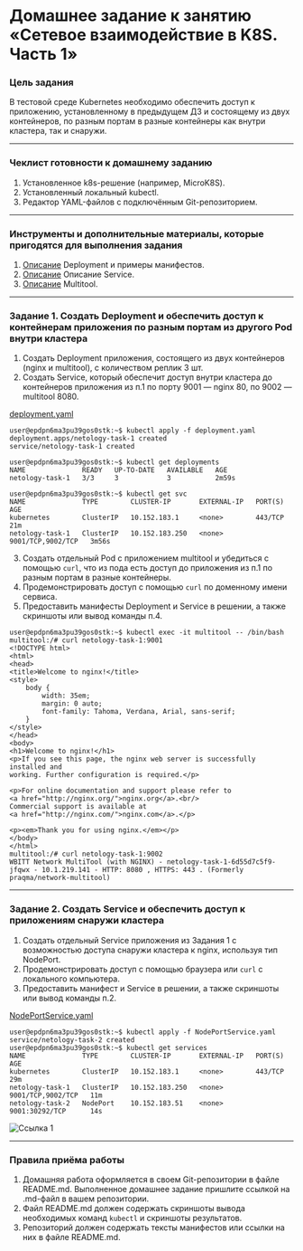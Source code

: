 # Домашнее задание к занятию «Сетевое взаимодействие в K8S. Часть 1»

### Цель задания

В тестовой среде Kubernetes необходимо обеспечить доступ к приложению, установленному в предыдущем ДЗ и состоящему из двух контейнеров, по разным портам в разные контейнеры как внутри кластера, так и снаружи.

------

### Чеклист готовности к домашнему заданию

1. Установленное k8s-решение (например, MicroK8S).
2. Установленный локальный kubectl.
3. Редактор YAML-файлов с подключённым Git-репозиторием.

------

### Инструменты и дополнительные материалы, которые пригодятся для выполнения задания

1. [Описание](https://kubernetes.io/docs/concepts/workloads/controllers/deployment/) Deployment и примеры манифестов.
2. [Описание](https://kubernetes.io/docs/concepts/services-networking/service/) Описание Service.
3. [Описание](https://github.com/wbitt/Network-MultiTool) Multitool.

------

### Задание 1. Создать Deployment и обеспечить доступ к контейнерам приложения по разным портам из другого Pod внутри кластера

1. Создать Deployment приложения, состоящего из двух контейнеров (nginx и multitool), с количеством реплик 3 шт.
2. Создать Service, который обеспечит доступ внутри кластера до контейнеров приложения из п.1 по порту 9001 — nginx 80, по 9002 — multitool 8080.

[deployment.yaml]() 

```
user@epdpn6ma3pu39gos0stk:~$ kubectl apply -f deployment.yaml
deployment.apps/netology-task-1 created
service/netology-task-1 created

user@epdpn6ma3pu39gos0stk:~$ kubectl get deployments
NAME              READY   UP-TO-DATE   AVAILABLE   AGE
netology-task-1   3/3     3            3           2m59s

user@epdpn6ma3pu39gos0stk:~$ kubectl get svc
NAME              TYPE        CLUSTER-IP       EXTERNAL-IP   PORT(S)             AGE
kubernetes        ClusterIP   10.152.183.1     <none>        443/TCP             21m
netology-task-1   ClusterIP   10.152.183.250   <none>        9001/TCP,9002/TCP   3m56s
```

3. Создать отдельный Pod с приложением multitool и убедиться с помощью `curl`, что из пода есть доступ до приложения из п.1 по разным портам в разные контейнеры.
4. Продемонстрировать доступ с помощью `curl` по доменному имени сервиса.
5. Предоставить манифесты Deployment и Service в решении, а также скриншоты или вывод команды п.4.

```
user@epdpn6ma3pu39gos0stk:~$ kubectl exec -it multitool -- /bin/bash
multitool:/# curl netology-task-1:9001
<!DOCTYPE html>
<html>
<head>
<title>Welcome to nginx!</title>
<style>
    body {
        width: 35em;
        margin: 0 auto;
        font-family: Tahoma, Verdana, Arial, sans-serif;
    }
</style>
</head>
<body>
<h1>Welcome to nginx!</h1>
<p>If you see this page, the nginx web server is successfully installed and
working. Further configuration is required.</p>

<p>For online documentation and support please refer to
<a href="http://nginx.org/">nginx.org</a>.<br/>
Commercial support is available at
<a href="http://nginx.com/">nginx.com</a>.</p>

<p><em>Thank you for using nginx.</em></p>
</body>
</html>
multitool:/# curl netology-task-1:9002
WBITT Network MultiTool (with NGINX) - netology-task-1-6d55d7c5f9-jfqwx - 10.1.219.141 - HTTP: 8080 , HTTPS: 443 . (Formerly praqma/network-multitool)
```

------

### Задание 2. Создать Service и обеспечить доступ к приложениям снаружи кластера

1. Создать отдельный Service приложения из Задания 1 с возможностью доступа снаружи кластера к nginx, используя тип NodePort.
2. Продемонстрировать доступ с помощью браузера или `curl` с локального компьютера.
3. Предоставить манифест и Service в решении, а также скриншоты или вывод команды п.2.

[NodePortService.yaml]() 

```
user@epdpn6ma3pu39gos0stk:~$ kubectl apply -f NodePortService.yaml                                                                                          service/netology-task-2 created
user@epdpn6ma3pu39gos0stk:~$ kubectl get services
NAME              TYPE        CLUSTER-IP       EXTERNAL-IP   PORT(S)             AGE
kubernetes        ClusterIP   10.152.183.1     <none>        443/TCP             29m
netology-task-1   ClusterIP   10.152.183.250   <none>        9001/TCP,9002/TCP   11m
netology-task-2   NodePort    10.152.183.51    <none>        9001:30292/TCP      14s
```

![Ссылка 1]()

------

### Правила приёма работы

1. Домашняя работа оформляется в своем Git-репозитории в файле README.md. Выполненное домашнее задание пришлите ссылкой на .md-файл в вашем репозитории.
2. Файл README.md должен содержать скриншоты вывода необходимых команд `kubectl` и скриншоты результатов.
3. Репозиторий должен содержать тексты манифестов или ссылки на них в файле README.md.
